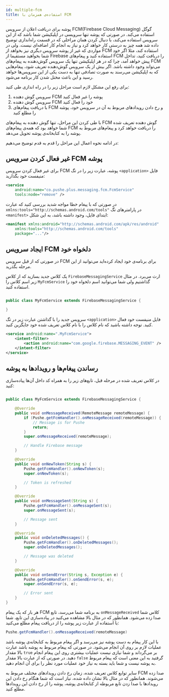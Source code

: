```yaml
---
id: multiple-fcm
title: استفاده‌ی همزمان با FCM
---
```


پوشه برای دریافت اعلان از سرویس FCM(Firebase Cloud Messaging) گوگل استفاده می‌کند. در صورتی که پوشه تنها سرویسی در اپلیکیشن شما باشد که از این سرویس استفاده می‌کند، با دنبال کردن همان مراحلی که در قسمت راه‌اندازی توضیح داده شد همه چیز به درستی کار خواهد کرد و نیاز به انجام کار اضافه‌ای نیست. 
ولی در مواردی که غیر از پوشه سرویس دیگری نیز بخواهد از 
FCM 
استفاده کند، مثلا اگر خود شما بخواهید مستقیما از 
Firebase
استفاده کنید و پیغام‌های 
FCM
را دریافت کنید، تداخل پیش خواهد آمد، چرا که در هر اپلیکیشن تنها یک سرویس گوش‌دهنده به پیغام‌های 
FCM 
می‌تواند وجود داشته باشد. اگر بیش از یک سرویس گوش‌دهنده تعریف شود، پیغام‌هایی که به اپلیکیشن می‌رسند به صورت تصادفی تنها به دست یکی از این سرویس‌ها خواهد رسید و این باعث مختل شدن کار برنامه می‌شود.


برای رفع این مشکل لازم است مراحل زیر را در راه اندازی طی کنید:

1. سرویس گوش دهنده FCM پوشه را غیر فعال کنید
2. سرویس گوش دهنده FCM خود را فعال کنید
3. با دریافت پیغام‌های FCM و رخ دادن رویداد‌های مربوط به آن در سرویس خود، پوشه را مطلع کنید

با طی کردن این مراحل، تنها گوش دهنده به پیغام‌های 
FCM
گوش دهنده تعریف شده شما خواهد بود که همه‌ی پیغام‌های 
FCM 
را دریافت خواهد کرد و پیغام‌های مربوط به پوشه را به کتابخانه‌ی پوشه تحویل می‌دهد.

 در ادامه نحوه اعمال این مراحل را قدم به قدم توضیح می‌دهیم:


## غیر فعال کردن سرویس FCM پوشه

برای غیر فعال کردن سرویس 
FCM
پوشه، عبارت زیر را در تگ
`<application>`
فایل منیفست خود بگذارید:

```xml
<service
    android:name="co.pushe.plus.messaging.fcm.FcmService" 
    tools:node="remove" />
```

در صورتی که با پیغام خطا مواجه شدید بررسی کنید که عبارت
`xmlns:tools="http://schemas.android.com/tools"`
در پارامتر‌های تگ 
`<manifest>`
ابتدای فایل، وجود داشته باشد، به این شکل:


```xml
<manifest xmlns:android="http://schemas.android.com/apk/res/android"
    xmlns:tools="http://schemas.android.com/tools"
    package="..."/>
```

## ایجاد سرویس FCM دلخواه خود

در صورتی که از قبل سرویس 
FCM
برای برنامه‌ی خود ایجاد کرده‌اید می‌توانید از این مرحله بگذرید.

یک کلاس جدید بسازید که از کلاس 
`FirebaseMessagingService`
ارث می‌برد. در مثال زیر اسم کلاس را 
`MyFcmService`
گذاشتیم ولی شما می‌توانید اسم دلخواه خود را استفاده کنید.

```java

public class MyFcmService extends FirebaseMessagingService {

}

```

سرویس جدید را با گذاشتن عبارت زیر در تگ
`<application>`
فایل منیفست خود فعال کنید. توجه داشته باشید که نام کلاس را با نام کلاس تعریف شده خود جایگزین کنید.

```xml
<service android:name=".MyFcmService">
    <intent-filter>
        <action android:name="com.google.firebase.MESSAGING_EVENT" />
    </intent-filter>
</service>
```


## رساندن پیغام‌ها و رویداد‌ها به پوشه

در کلاس تعریف شده در مرحله قبل، تابع‌های زیر را به همراه کد داخل آن‌ها پیاده‌سازی کنید:


```java

public class MyFcmService extends FirebaseMessagingService {

    @Override
    public void onMessageReceived(RemoteMessage remoteMessage) {
        if (Pushe.getFcmHandler().onMessageReceived(remoteMessage)) {
            // Message is for Pushe
            return;
        }
        super.onMessageReceived(remoteMessage);

        // Handle Firebase message
    }

    @Override
    public void onNewToken(String s) {
        Pushe.getFcmHandler().onNewToken(s);
        super.onNewToken(s);

        // Token is refreshed
    }

    @Override
    public void onMessageSent(String s) {
        Pushe.getFcmHandler().onMessageSent(s);
        super.onMessageSent(s);

        // Message sent
    }

    @Override
    public void onDeletedMessages() {
        Pushe.getFcmHandler().onDeletedMessages();
        super.onDeletedMessages();

        // Message was deleted
    }

    @Override
    public void onSendError(String s, Exception e) {
        Pushe.getFcmHandler().onSendError(s, e);
        super.onSendError(s, e);

        // Error sent
    }
}

```

هر بار که یک پیغام 
FCM
به برنامه شما می‌رسد، تابع 
`onMessageReceived`
کلاس شما صدا زده می‌شود. همانطور که در مثال بالا مشاهده می‌کنید در پیاده‌سازی این تابع، شما با استفاده از عبارت زیر پوشه را از دریافت پیغام مطلع می‌کنید:
```java
Pushe.getFcmHandler().onMessageReceived(remoteMessage)
```
با این کار پیغام به دست پوشه نیز می‌رسد و اگر پیغام مربوط به کتابخانه‌ی پوشه باشد عملیات لازم بر روی آن انجام می‌شود. در صورتی که پیغام مربوط به پوشه باشد عبارت بالا مقدار 
`true`
بر می‌گرداند و شما نیازی نیست عملیات بیشتری روی این پیغام انجام دهید. در صورتی که از عبارت بالا مقدار
`false`
گرفتید به این معنی است که پیغام مربوط به پوشه نیست و شما باید بسته به نیاز خود عملیات مورد نظر را برای آن انجام دهید.

سایر توابع کلاس تعریف شده، زمان رخ دادن رویداد‌های مختلف مربوط به 
FCM
صدا زده می‌شوند. همانطور که در مثال بالا نشان داده شده، نیاز است که شما هنگام رخ دادن این رویدادها با صدا زدن تابع مربوطه از کتابخانه‌ی پوشه، پوشه را از رخ دادن این رویدادها مطلع کنید.